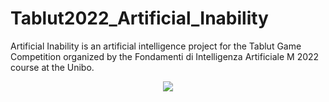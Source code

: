 # Tablut2022_Artificial_Inability

Artificial Inability is an artificial intelligence project for the Tablut Game Competition organized by the Fondamenti di Intelligenza Artificiale M 2022 course at the Unibo.

<p align="center">
   <img src="logo/Logo.PNG">
</p>
